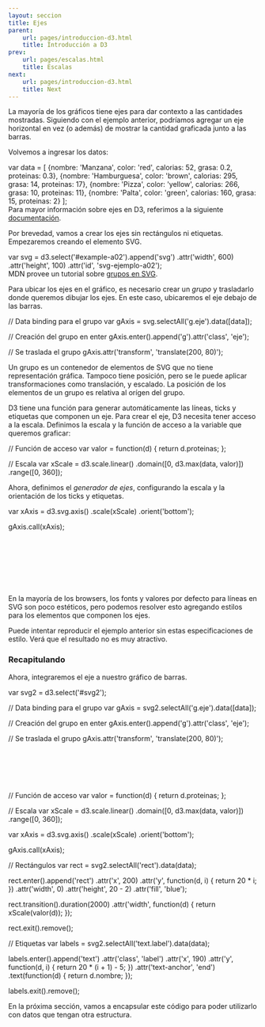 ```yaml
---
layout: seccion
title: Ejes
parent:
    url: pages/introduccion-d3.html
    title: Introducción a D3
prev:
    url: pages/escalas.html
    title: Escalas
next:
    url: pages/introduccion-d3.html
    title: Next
---
```


La mayoría de los gráficos tiene ejes para dar contexto a las cantidades mostradas. Siguiendo con el ejemplo anterior, podríamos agregar un eje horizontal en vez (o además) de mostrar la cantidad graficada junto a las barras.

Volvemos a ingresar los datos:

<div class="runnable" id="code-a01">
var data = [
    {nombre: 'Manzana',     color: 'red',    calorias:  52, grasa: 0.2, proteinas:  0.3},
    {nombre: 'Hamburguesa', color: 'brown',  calorias: 295, grasa: 14,  proteinas: 17},
    {nombre: 'Pizza',       color: 'yellow', calorias: 266, grasa: 10,  proteinas: 11},
    {nombre: 'Palta',       color: 'green',  calorias: 160, grasa: 15,  proteinas:  2}
];
</div>
<script>codeBlock().editor('#code-a01').init();</script>

<aside>Para mayor información sobre ejes en D3, referimos a la siguiente <a href="https://github.com/mbostock/d3/wiki/SVG-Axes">documentación</a>.</aside>

Por brevedad, vamos a crear los ejes sin rectángulos ni etiquetas. Empezaremos creando el elemento SVG.

<div class="runnable" id="code-a02">
var svg = d3.select('#example-a02').append('svg')
    .attr('width', 600)
    .attr('height', 100)
    .attr('id', 'svg-ejemplo-a02');
</div>
<script>codeBlock().editor('#code-a02').init();</script>

<div class="ejemplo">
    <div id="example-a02"></div>
</div>

<aside>MDN provee un tutorial sobre <a href="https://developer.mozilla.org/en-US/docs/Web/SVG/Element/g">grupos en SVG</a>.</aside>

Para ubicar los ejes en el gráfico, es necesario crear un _grupo_ y trasladarlo donde queremos dibujar los ejes. En este caso, ubicaremos el eje debajo de las barras.


<div class="runnable" id="code-a03">
// Data binding para el grupo
var gAxis = svg.selectAll('g.eje').data([data]);

// Creación del grupo en enter
gAxis.enter().append('g').attr('class', 'eje');

// Se traslada el grupo
gAxis.attr('transform', 'translate(200, 80)');
</div>
<script>codeBlock().editor('#code-a03').init();</script>

Un grupo es un contenedor de elementos de SVG que no tiene representación gráfica. Tampoco tiene posición, pero se le puede aplicar transformaciones como translación, y escalado. La posición de los elementos de un grupo es relativa al orígen del grupo.

D3 tiene una función para generar automáticamente las líneas, ticks y etiquetas que componen un eje. Para crear el eje, D3 necesita tener acceso a la escala. Definimos la escala y la función de acceso a la variable que queremos graficar:

<div class="runnable" id="code-a04">
// Función de acceso
var valor = function(d) { return d.proteinas; };

// Escala
var xScale = d3.scale.linear()
    .domain([0, d3.max(data, valor)])
    .range([0, 360]);
</div>
<script>codeBlock().editor('#code-a04').init();</script>

Ahora, definimos el _generador de ejes_, configurando la escala y la orientación de los ticks y etiquetas.

<div class="runnable" id="code-a05">
var xAxis = d3.svg.axis()
    .scale(xScale)
    .orient('bottom');

gAxis.call(xAxis);
</div>
<script>codeBlock().editor('#code-a05').init();</script>

<div class="ejemplo">
  <svg height="100px">
    <use xlink:href="#svg-ejemplo-a02" />
  </svg>
</div>

En la mayoría de los browsers, los fonts y valores por defecto para líneas en SVG son poco estéticos, pero podemos resolver esto agregando estilos para los elementos que componen los ejes.

<div>
    <style>
            .eje path, line {
                fill: none;
                stroke: black;
                stroke-width: 1px;
            }

            .eje text {
                fill: black;
                font-size: 11px;
            }
    </style>
</div>

<div class="runnable" id="code-a05">
    <textarea class="form-control" rows="12">
<style>
    .eje path, line {
        fill: none;
        stroke: black;
        stroke-width: 1px;
    }

    .eje text {
        fill: black;
        font-size: 12px;
    }
</style></textarea>
</div>

Puede intentar reproducir el ejemplo anterior sin estas especificaciones de estilo. Verá que el resultado no es muy atractivo.


### Recapitulando

Ahora, integraremos el eje a nuestro gráfico de barras.

<div class="runnable" id="code-b01">
var svg2 = d3.select('#svg2');

// Data binding para el grupo
var gAxis = svg2.selectAll('g.eje').data([data]);

// Creación del grupo en enter
gAxis.enter().append('g').attr('class', 'eje');

// Se traslada el grupo
gAxis.attr('transform', 'translate(200, 80)');
</div>
<script>codeBlock().editor('#code-b01').init();</script>

<div class="ejemplo">
  <svg height="100px" width="600px" id="svg2">
  </svg>
</div>


<div class="runnable" id="code-b02">
// Función de acceso
var valor = function(d) { return d.proteinas; };

// Escala
var xScale = d3.scale.linear()
    .domain([0, d3.max(data, valor)])
    .range([0, 360]);

var xAxis = d3.svg.axis()
    .scale(xScale)
    .orient('bottom');

gAxis.call(xAxis);

// Rectángulos
var rect = svg2.selectAll('rect').data(data);

rect.enter().append('rect')
    .attr('x', 200)
    .attr('y', function(d, i) { return 20 * i; })
    .attr('width', 0)
    .attr('height', 20 - 2)
    .attr('fill', 'blue');

rect.transition().duration(2000)
    .attr('width', function(d) { return xScale(valor(d)); });

rect.exit().remove();

// Etiquetas
var labels = svg2.selectAll('text.label').data(data);

labels.enter().append('text')
    .attr('class', 'label')
    .attr('x', 190)
    .attr('y', function(d, i) { return 20 * (i + 1) - 5; })
    .attr('text-anchor', 'end')
    .text(function(d) { return d.nombre; });

labels.exit().remove();
</div>
<script>codeBlock().editor('#code-b02').init();</script>

En la próxima sección, vamos a encapsular este código para poder utilizarlo con datos que tengan otra estructura.
